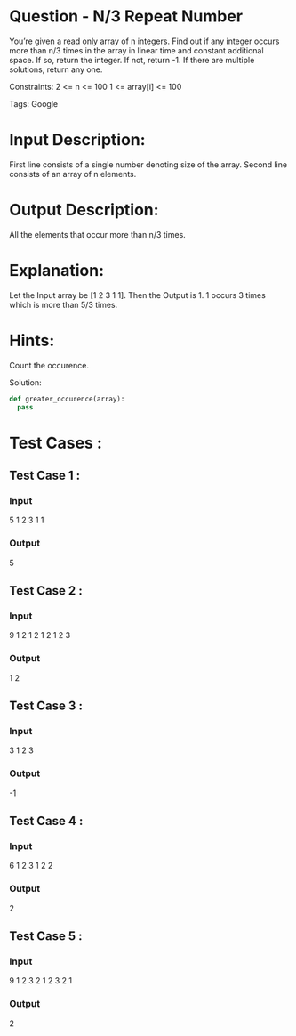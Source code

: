 # Question - N/3 Repeat Number
You’re given a read only array of n integers. Find out if any integer occurs more than n/3 times in the array in linear time and constant additional space.
If so, return the integer. If not, return -1.
If there are multiple solutions, return any one.

Constraints:
2 <= n <= 100
1 <= array[i] <= 100

Tags:
Google

# Input Description:
First line consists of a single number denoting size of the array.
Second line consists of an array of n elements.

# Output Description:
All the elements that occur more than n/3 times.

# Explanation:
Let the Input array be [1 2 3 1 1].
Then the Output is 1. 
1 occurs 3 times which is more than 5/3 times.

# Hints:
Count the occurence.

Solution:

```python
def greater_occurence(array):
  pass

```

# Test Cases :
## Test Case 1 :
### Input
5
1 2 3 1 1
### Output
5

## Test Case 2 :
### Input
9
1 2 1 2 1 2 1 2 3
### Output
1 2


## Test Case 3 :
### Input
3
1 2 3
### Output
-1


## Test Case 4 :
### Input
6
1 2 3 1 2 2
### Output
2


## Test Case 5 :
### Input
9
1 2 3 2 1 2 3 2 1
### Output
2
